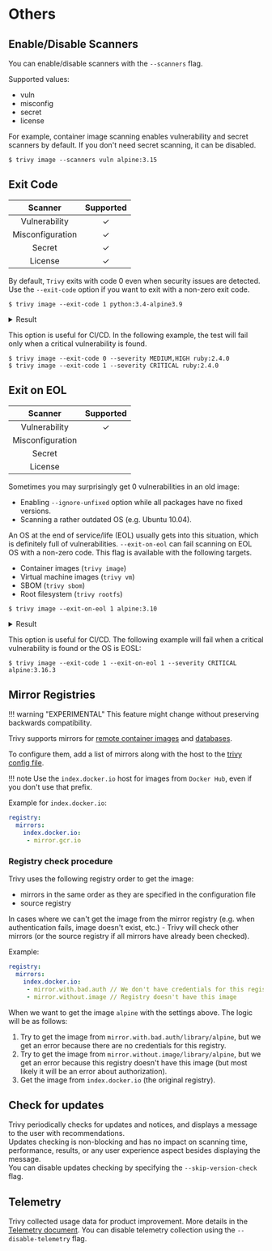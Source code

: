 # Others

## Enable/Disable Scanners
You can enable/disable scanners with the `--scanners` flag.

Supported values:

- vuln
- misconfig
- secret
- license
 
For example, container image scanning enables vulnerability and secret scanners by default.
If you don't need secret scanning, it can be disabled.

``` shell
$ trivy image --scanners vuln alpine:3.15
```

## Exit Code
|     Scanner      | Supported |
|:----------------:|:---------:|
|  Vulnerability   |     ✓     |
| Misconfiguration |     ✓     |
|      Secret      |     ✓     |
|     License      |     ✓     |

By default, `Trivy` exits with code 0 even when security issues are detected.
Use the `--exit-code` option if you want to exit with a non-zero exit code.

```
$ trivy image --exit-code 1 python:3.4-alpine3.9
```

<details>
<summary>Result</summary>

```
2019-05-16T12:51:43.500+0900    INFO    Updating vulnerability database...
2019-05-16T12:52:00.387+0900    INFO    Detecting Alpine vulnerabilities...

python:3.4-alpine3.9 (alpine 3.9.2)
===================================
Total: 1 (UNKNOWN: 0, LOW: 0, MEDIUM: 1, HIGH: 0, CRITICAL: 0)

+---------+------------------+----------+-------------------+---------------+--------------------------------+
| LIBRARY | VULNERABILITY ID | SEVERITY | INSTALLED VERSION | FIXED VERSION |             TITLE              |
+---------+------------------+----------+-------------------+---------------+--------------------------------+
| openssl | CVE-2019-1543    | MEDIUM   | 1.1.1a-r1         | 1.1.1b-r1     | openssl: ChaCha20-Poly1305     |
|         |                  |          |                   |               | with long nonces               |
+---------+------------------+----------+-------------------+---------------+--------------------------------+
```

</details>

This option is useful for CI/CD. In the following example, the test will fail only when a critical vulnerability is found.

```
$ trivy image --exit-code 0 --severity MEDIUM,HIGH ruby:2.4.0
$ trivy image --exit-code 1 --severity CRITICAL ruby:2.4.0
```

## Exit on EOL
|     Scanner      | Supported |
|:----------------:|:---------:|
|  Vulnerability   |     ✓     |
| Misconfiguration |           |
|      Secret      |           |
|     License      |           |

Sometimes you may surprisingly get 0 vulnerabilities in an old image:

- Enabling `--ignore-unfixed` option while all packages have no fixed versions.
- Scanning a rather outdated OS (e.g. Ubuntu 10.04).

An OS at the end of service/life (EOL) usually gets into this situation, which is definitely full of vulnerabilities.
`--exit-on-eol` can fail scanning on EOL OS with a non-zero code.
This flag is available with the following targets.

- Container images (`trivy image`)
- Virtual machine images (`trivy vm`)
- SBOM (`trivy sbom`)
- Root filesystem (`trivy rootfs`)

```
$ trivy image --exit-on-eol 1 alpine:3.10
```

<details>
<summary>Result</summary>

```
2023-03-01T11:07:15.455+0200    INFO    Vulnerability scanning is enabled
...
2023-03-01T11:07:17.938+0200    WARN    This OS version is no longer supported by the distribution: alpine 3.10.9
2023-03-01T11:07:17.938+0200    WARN    The vulnerability detection may be insufficient because security updates are not provided

alpine:3.10 (alpine 3.10.9)
===========================
Total: 1 (UNKNOWN: 0, LOW: 0, MEDIUM: 0, HIGH: 0, CRITICAL: 1)

┌───────────┬────────────────┬──────────┬───────────────────┬───────────────┬─────────────────────────────────────────────────────────────┐
│  Library  │ Vulnerability  │ Severity │ Installed Version │ Fixed Version │                            Title                            │
├───────────┼────────────────┼──────────┼───────────────────┼───────────────┼─────────────────────────────────────────────────────────────┤
│ apk-tools │ CVE-2021-36159 │ CRITICAL │ 2.10.6-r0         │ 2.10.7-r0     │ libfetch before 2021-07-26, as used in apk-tools, xbps, and │
│           │                │          │                   │               │ other products, mishandles...                               │
│           │                │          │                   │               │ https://avd.aquasec.com/nvd/cve-2021-36159                  │
└───────────┴────────────────┴──────────┴───────────────────┴───────────────┴─────────────────────────────────────────────────────────────┘
2023-03-01T11:07:17.941+0200    ERROR   Detected EOL OS: alpine 3.10.9
```

</details>

This option is useful for CI/CD.
The following example will fail when a critical vulnerability is found or the OS is EOSL:

```
$ trivy image --exit-code 1 --exit-on-eol 1 --severity CRITICAL alpine:3.16.3
```

## Mirror Registries

!!! warning "EXPERIMENTAL"
    This feature might change without preserving backwards compatibility.

Trivy supports mirrors for [remote container images](../target/container_image.md#container-registry) and [databases](./db.md).

To configure them, add a list of mirrors along with the host to the [trivy config file](../references/configuration/config-file.md#registry-options).

!!! note
    Use the `index.docker.io` host for images from `Docker Hub`, even if you don't use that prefix.

Example for `index.docker.io`:
```yaml
registry:
  mirrors:
    index.docker.io:
     - mirror.gcr.io
```

### Registry check procedure
Trivy uses the following registry order to get the image:

- mirrors in the same order as they are specified in the configuration file
- source registry

In cases where we can't get the image from the mirror registry (e.g. when authentication fails, image doesn't exist, etc.) - Trivy will check other mirrors (or the source registry if all mirrors have already been checked).

Example:
```yaml
registry:
  mirrors:
    index.docker.io:
     - mirror.with.bad.auth // We don't have credentials for this registry
     - mirror.without.image // Registry doesn't have this image
```

When we want to get the image `alpine` with the settings above. The logic will be as follows:

1. Try to get the image from `mirror.with.bad.auth/library/alpine`, but we get an error because there are no credentials for this registry.
2. Try to get the image from `mirror.without.image/library/alpine`, but we get an error because this registry doesn't have this image (but most likely it will be an error about authorization).
3. Get the image from `index.docker.io` (the original registry).

## Check for updates

Trivy periodically checks for updates and notices, and displays a message to the user with recommendations.  
Updates checking is non-blocking and has no impact on scanning time, performance, results, or any user experience aspect besides displaying the message.  
You can disable updates checking by specifying the `--skip-version-check` flag.

## Telemetry

Trivy collected usage data for product improvement. More details in the [Telemetry document](../advanced/telemetry.md).
You can disable telemetry collection using the `--disable-telemetry` flag.
